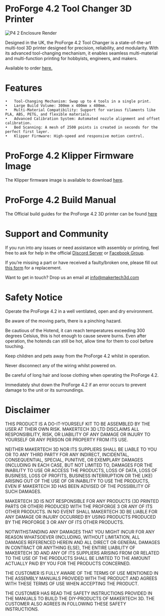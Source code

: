 # ProForge 4.2 Tool Changer 3D Printer

![P4 2 Enclosure Render](https://github.com/user-attachments/assets/e8369472-8ceb-4a65-ba18-e78fc0d6266b)


Designed in the UK, the ProForge 4.2 Tool Changer is a state-of-the-art multi-tool 3D printer designed for precision, reliability, and modularity. With its advanced tool-changing mechanism, it enables seamless multi-material and multi-function printing for hobbyists, engineers, and makers.

Available to order [here.](https://www.makertech3d.com/pages/proforge-4)

# Features
	•	Tool-Changing Mechanism: Swap up to 4 tools in a single print.
	•	Large Build Volume: 300mm x 400mm x 400mm.
	•	Multi-Material Compatibility: Support for various filaments like PLA, ABS, PETG, and flexible materials.
	•	Advanced Calibration System: Automated nozzle alignment and offset calibration.
	•	Bed Scanning: A mesh of 2500 points is created in seconds for the perfect first layer.
	•	Klipper Firmware: High-speed and responsive motion control.


# ProForge 4.2 Klipper Firmware Image

The Klipper firmware image is available to download [here](https://mega.nz/file/s3c2yLpL#45p-zCgpL2xGsliyOl72hiXyFS9ZQuSpQ91LdNRgVnc).

# ProForge 4.2 Build Manual

The Official build guides for the ProForge 4.2 3D printer can be found [here](https://makertech-3d.dozuki.com/c/ProForge_4.2)

# Support and Community

If you run into any issues or need assistance with assembly or printing, feel free to ask for help in the official [Discord Server](https://discord.com/invite/FwgXFUw4R4)  or [Facebook Group](https://www.facebook.com/groups/proforge4).

If you’re missing a part or have received a faulty/broken one, please fill out [this form](https://www.makertech3d.com/missingpartform) for a replacement.

Want to get in touch? Drop us an email at info@makertech3d.com

# Safety Notice

Operate the ProForge 4.2 in a well ventilated, open and dry environment.

Be aware of the moving parts, there is a pinching hazard.

Be cautious of the Hotend, it can reach temperatures exceeding 300 degrees Celsius, this is hot enough to cause severe burns. Even after operation, the hotends can still be hot, allow time for them to cool before touching.

Keep children and pets away from the ProForge 4.2 whilst in operation.

Never disconnect any of the wiring whilst powered on.

Be careful of long hair and loose clothing when operating the ProForge 4.2.

Immediately shut down the ProForge 4.2 if an error occurs to prevent damage to the unit or its surroundings.

# Disclaimer

THIS PRODUCT IS A DO-IT-YOURSELF KIT TO BE ASSEMBLED BY THE USER AT THEIR OWN RISK. MAKERTECH 3D LTD DISCLAIMS ALL RESPONSIBILITY, RISK, OR LIABILITY OF ANY DAMAGE OR INJURY TO YOURSELF OR ANY PERSON OR PROPERTY FROM ITS USE.

NEITHER MAKERTECH 3D NOR ITS SUPPLIERS SHALL BE LIABLE TO YOU OR TO ANY THIRD PARTY FOR ANY INDIRECT, INCIDENTAL, CONSEQUENTIAL, SPECIAL, PUNITIVE, OR EXEMPLARY DAMAGES (INCLUDING IN EACH CASE, BUT NOT LIMITED TO, DAMAGES FOR THE INABILITY TO USE OR ACCESS THE PRODUCTS, LOSS OF DATA, LOSS OF BUSINESS, LOSS OF PROFITS, BUSINESS INTERRUPTION OR THE LIKE) ARISING OUT OF THE USE OF OR INABILITY TO USE THE PRODUCTS, EVEN IF MAKERTECH 3D HAS BEEN ADVISED OF THE POSSIBILITY OF SUCH DAMAGES.

MAKERTECH 3D IS NOT RESPONSIBLE FOR ANY PRODUCTS (3D PRINTED PARTS OR OTHER) PRODUCED WITH THE PROFORGE 3 OR ANY OF ITS OTHER PRODUCTS. IN NO EVENT SHALL MAKERTECH 3D BE LIABLE FOR ANY DAMAGE OR INJURY OCCURRED BY USING PRODUCTS PRODUCED BY THE PROFORGE 3 OR ANY OF ITS OTHER PRODUCTS.

NOTWITHSTANDING ANY DAMAGES THAT YOU MIGHT INCUR FOR ANY REASON WHATSOEVER (INCLUDING, WITHOUT LIMITATION, ALL DAMAGES REFERENCED HEREIN AND ALL DIRECT OR GENERAL DAMAGES IN CONTRACT OR ANYTHING ELSE), THE ENTIRE LIABILITY OF MAKERTECH 3D AND ANY OF ITS SUPPLIERS ARISING FROM OR RELATED TO THE USE OF THE PRODUCTS SHALL BE LIMITED TO THE AMOUNT ACTUALLY PAID BY YOU FOR THE PRODUCTS CONCERNED.

THE CUSTOMER IS FULLY AWARE OF THE TERMS OF USE MENTIONED IN THE ASSEMBLY MANUALS PROVIDED WITH THE PRODUCT AND AGREES WITH THESE TERMS OF USE WHEN ACCEPTING THE PRODUCT.

THE CUSTOMER HAS READ THE SAFETY INSTRUCTIONS PROVIDED IN THE MANUALS TO BUILD THE DIY-PRODUCTS OF MAKERTECH 3D. THE CUSTOMER ALSO AGREES IN FOLLOWING THESE SAFETY INSTRUCTIONS.
